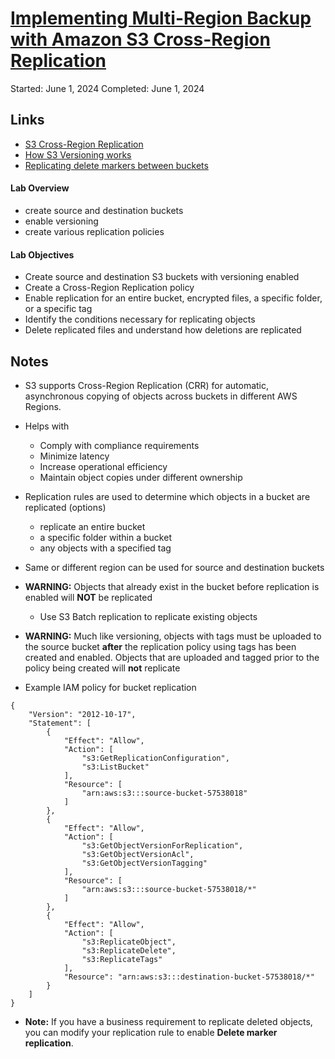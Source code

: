 # [Implementing Multi-Region Backup with Amazon S3 Cross-Region Replication](https://explore.skillbuilder.aws/learn/course/918/implementing-multi-region-backup-with-amazon-s3-cross-region-replication;lp=1046)

Started: June 1, 2024
Completed: June 1, 2024

## Links
- [S3 Cross-Region Replication](https://docs.aws.amazon.com/AmazonS3/latest/userguide/replication.html)
- [How S3 Versioning works](https://docs.aws.amazon.com/AmazonS3/latest/userguide/versioning-workflows.html)
- [Replicating delete markers between buckets](https://docs.aws.amazon.com/AmazonS3/latest/userguide/delete-marker-replication.html)

#### Lab Overview
- create source and destination buckets
- enable versioning
- create various replication policies

#### Lab Objectives
- Create source and destination S3 buckets with versioning enabled
- Create a Cross-Region Replication policy
- Enable replication for an entire bucket, encrypted files, a specific folder, or a specific tag
- Identify the conditions necessary for replicating objects
- Delete replicated files and understand how deletions are replicated

## Notes 
- S3 supports Cross-Region Replication (CRR) for automatic, asynchronous copying of objects across buckets in different AWS Regions.
- Helps with
  - Comply with compliance requirements
  - Minimize latency
  - Increase operational efficiency
  - Maintain object copies under different ownership

- Replication rules are used to determine which objects in a bucket are replicated (options)
  - replicate an entire bucket
  - a specific folder within a bucket
  - any objects with a specified tag
- Same or different region can be used for source and destination buckets


- **WARNING:** Objects that already exist in the bucket before replication is enabled will **NOT** be replicated
  - Use S3 Batch replication to replicate existing objects
- **WARNING:** Much like versioning, objects with tags must be uploaded to the source bucket **after** the replication policy using tags has been created and enabled. Objects that are uploaded and tagged prior to the policy being created will **not** replicate

- Example IAM policy for bucket replication
```
{
    "Version": "2012-10-17",
    "Statement": [
        {
            "Effect": "Allow",
            "Action": [
                "s3:GetReplicationConfiguration",
                "s3:ListBucket"
            ],
            "Resource": [
                "arn:aws:s3:::source-bucket-57538018"
            ]
        },
        {
            "Effect": "Allow",
            "Action": [
                "s3:GetObjectVersionForReplication",
                "s3:GetObjectVersionAcl",
                "s3:GetObjectVersionTagging"
            ],
            "Resource": [
                "arn:aws:s3:::source-bucket-57538018/*"
            ]
        },
        {
            "Effect": "Allow",
            "Action": [
                "s3:ReplicateObject",
                "s3:ReplicateDelete",
                "s3:ReplicateTags"
            ],
            "Resource": "arn:aws:s3:::destination-bucket-57538018/*"
        }
    ]
}
```

- **Note:** If you have a business requirement to replicate deleted objects, you can modify your replication rule to enable **Delete marker replication**.